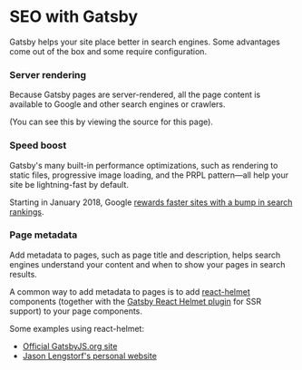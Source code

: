 # SEO with Gatsby

Gatsby helps your site place better in search engines. Some advantages come out of the box and some require configuration.

### Server rendering

Because Gatsby pages are server-rendered, all the page content is available to Google and other search engines or crawlers.

(You can see this by viewing the source for this page).

### Speed boost

Gatsby's many built-in performance optimizations, such as rendering to static files, progressive image loading, and the PRPL pattern—all help your site be lightning-fast by default.

Starting in January 2018, Google [rewards faster sites with a bump in search rankings](https://searchengineland.com/google-speed-update-page-speed-will-become-ranking-factor-mobile-search-289904).

### Page metadata

Add metadata to pages, such as page title and description, helps search engines understand your content and when to show your pages in search results.

A common way to add metadata to pages is to add [react-helmet](https://github.com/nfl/react-helmet) components (together with the [Gatsby React Helmet plugin](/packages/gatsby-plugin-react-helmet) for SSR support) to your page components.

Some examples using react-helmet:

- [Official GatsbyJS.org site](https://github.com/gatsbyjs/gatsby/blob/master/www/src/layouts/index.js)
- [Jason Lengstorf's personal website](https://github.com/jlengstorf/lengstorf.com/blob/master/src/components/SEO.js)
